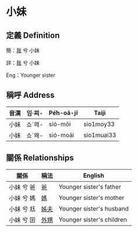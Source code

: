 # 小妹
## 定義 Definition
簡：[我](member1.md) 兮 小妹

詳：[我](member1.md) 兮 小妹

Eng：Younger sister

## 稱呼 Address

音漢 | 임·찌- | Pe̍͘h-oā-jī | Taiji
--- | --- | --- | --- 
小妹 | 쇼ˊᄆᆀ- | sió-mōi | sio1moy33 
小妹 | 쇼ˊ뫠- | sió-moāi | sio1muai33 


## 關係 Relationships

關係 | 稱法 | English
--- | --- | --- 
小妹 兮 爸 | [爸](member2.md) | Younger sister's father
小妹 兮 媽 | [媽](member3.md) | Younger sister's mother
小妹 兮 尪 | [姊夫](member23.md) | Younger sister's husband
小妹 兮 囝 | [外甥](member25.md) | Younger sister's children
